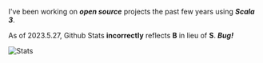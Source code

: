 <!--- top commit numnber: 12657 -->

I've been working on ***open source*** projects the past few years using ***Scala 3***.

As of 2023.5.27, Github Stats **incorrectly** reflects **B** in lieu of **S**. ***Bug!***

![Stats](https://github-readme-stats.vercel.app/api?username=objektwerks&show_icons=true&hide_border=true)
